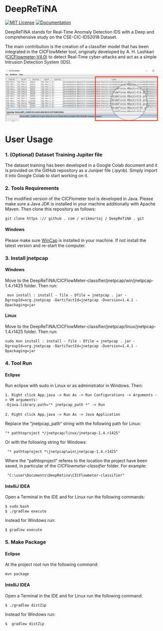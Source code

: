 # DeepReTiNA
[![MIT License](https://img.shields.io/badge/license-MIT-blue.svg?style=for-the-badge)](https://github.com/erikmurtaj/DeepReTiNA/blob/main/LICENSE)
[![Documentation](https://img.shields.io/badge/Documentation-github-brightgreen.svg?style=for-the-badge)](https://www.unb.ca/cic/datasets/ids-2018.html)

DeepReTiNA stands for Real-Time Anomaly Detection IDS with a Deep and comprehensive study on the CSE-CIC-IDS2018 Dataset. 

The main contribution is the creation of a classifier model that has been integrated in the CICFlowMeter tool, originally developed by A. H. Lashkari ([CICFlowmeter-V4.0](https://github.com/ahlashkari/CICFlowMeter)) to detect Real-Time cyber-attacks and act as a simple Intrusion Detection System (IDS).

![alt text](https://github.com/erikmurtaj/DeepReTiNA/blob/main/screenshots/bruteforce_attack_screenshot.PNG?raw=true)

# User Usage
### 1. (Optional) Dataset Training Jupiter file

The dataset training has been developed in a Google Colab document and it is provided on the GitHub repository as a Juniper file (.ipynb). Simply import it into Google Colab to start working on it.

### 2. Tools Requirements
The modified version of the CICFlometer tool is developed in Java. Please make sure a Java JDK is installed in your machine additionally with Apache Maven.
Then clone this repository as follows:

```
git clone https :// github . com / erikmurtaj / DeepReTiNA . git
```

#### Windows
Please make sure [WinCap](https://www.winpcap.org/install/default.htm) is installed in your machine. If not install the latest version and re-start the computer.

### 3. Install jnetpcap
#### Windows
Move to the DeepReTiNA/CICFlowMeter-classifier/jnetpcap/win/jnetpcap-1.4.r1425 folder. Then run:
```
 mvn install : install - file - Dfile = jnetpcap . jar -DgroupId=org.jnetpcap -DartifactId=jnetpcap -Dversion=1.4.1 -Dpackaging=jar
```

#### Linux
Move to the DeepReTiNA/CICFlowMeter-classifier/jnetpcap/linux/jnetpcap-1.4.r1425 folder. Then run:
```
sudo mvn install : install - file - Dfile = jnetpcap . jar -DgroupId=org.jnetpcap -DartifactId=jnetpcap -Dversion=1.4.1 -Dpackaging=jar
```

### 4. Tool Run
#### Eclipse
Run eclipse with sudo in Linux or as administrator in Windows. Then:
```
1. Right click App.java -> Run As -> Run Configurations -> Arguments -> VM arguments:
-Djava.library.path="* jnetpcap_path *" -> Run

2. Right click App.java -> Run As -> Java Application
```

Replace the “jnetpcap_path“ string with the following path for Linux:
```
"* pathtoproject */jnetpcap/linux/jnetpcap-1.4.r1425"
```
Or with the following string for Windows:
```
 "* pathtoproject *\jnetpcap\win\jnetpcap-1.4.r1425"
```

Where the “pathtoproject“ referes to the location the project have been saved, in particular of the _CICFlowmeter-classifier_ folder. For example:
```
 "C:\user\Documents\DeepRetina\CICFlowmeter-classifier"
```

#### IntelliJ IDEA
Open a Terminal in the IDE and for Linux run the following commands:
```
$ sudo bash
$ ./gradlew execute
```
Instead for Windows run:
```
$ gradlew execute
```

### 5. Make Package

#### Eclipse
At the project root run the following command:
```
mvn package
```

#### IntelliJ IDEA
Open a Terminal in the IDE and for Linux run the following command:
```
$ ./gradlew distZip
```
Instead for Windows run:
```
$  gradlew distZip
```



